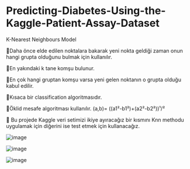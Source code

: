 # Predicting-Diabetes-Using-the-Kaggle-Patient-Assay-Dataset

K-Nearest Neighbours Model

📌Daha önce elde edilen noktalara bakarak yeni nokta geldiği zaman onun hangi grupta olduğunu bulmak için kullanılır.

📌En yakındaki k tane komşu bulunur.

📌En çok hangi gruptan komşu varsa yeni gelen noktanın o grupta olduğu kabul edilir.

📌Kısaca bir classification algoritmasıdır.

📌Öklid mesafe algoritması kullanılır. (a,b)= ((a1²-b1²)+(a2²-b2²))¹/²

📌 Bu projede Kaggle veri setimizi ikiye ayıracağız bir kısmını Knn methodu uygulamak için diğerini ise test etmek için kullanacağız.

![image](https://user-images.githubusercontent.com/56589435/211155326-6b9c77a5-d80a-4cf2-ae2e-1b20c697c3d6.png)


![image](https://user-images.githubusercontent.com/56589435/211155357-ad9bdda9-c013-4c9c-a927-f385c7e0808b.png)


![image](https://user-images.githubusercontent.com/56589435/211155373-c7bb14f7-7264-438e-9d74-6183101bfc04.png)

